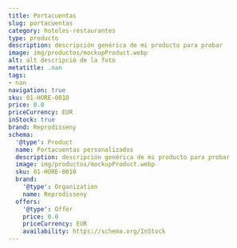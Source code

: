 ```yaml
---
title: Portacuentas
slug: portacuentas
category: hoteles-restaurantes
type: producto
description: descripción genérica de mi producto para probar
image: img/productos/mockupProduct.webp
alt: alt descripció de la foto
metatitle: .nan
tags:
- nan
navigation: true
sku: 01-HORE-0010
price: 0.0
priceCurrency: EUR
inStock: true
brand: Reprodisseny
schema:
  '@type': Product
  name: Portacuentas personalizados
  description: descripción genérica de mi producto para probar
  image: img/productos/mockupProduct.webp
  sku: 01-HORE-0010
  brand:
    '@type': Organization
    name: Reprodisseny
  offers:
    '@type': Offer
    price: 0.0
    priceCurrency: EUR
    availability: https://schema.org/InStock
---
```

